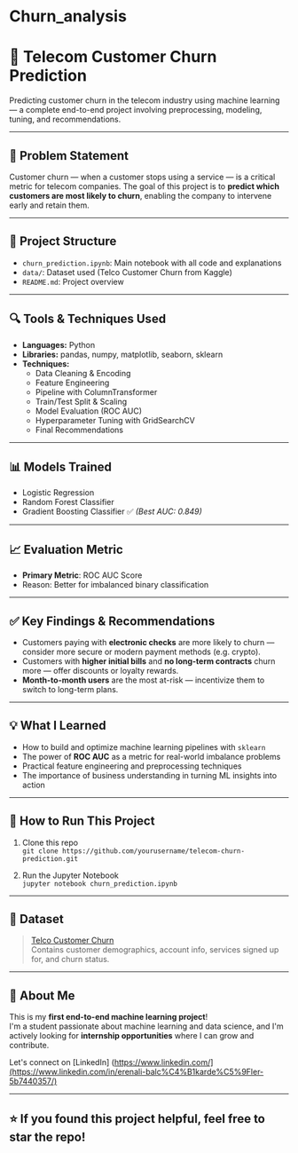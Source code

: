 # Churn_analysis
# 🔁 Telecom Customer Churn Prediction

Predicting customer churn in the telecom industry using machine learning — a complete end-to-end project involving preprocessing, modeling, tuning, and recommendations.

---

## 📌 Problem Statement

Customer churn — when a customer stops using a service — is a critical metric for telecom companies. The goal of this project is to **predict which customers are most likely to churn**, enabling the company to intervene early and retain them.

---

## 📂 Project Structure

- `churn_prediction.ipynb`: Main notebook with all code and explanations
- `data/`: Dataset used (Telco Customer Churn from Kaggle)
- `README.md`: Project overview

---

## 🔍 Tools & Techniques Used

- **Languages:** Python
- **Libraries:** pandas, numpy, matplotlib, seaborn, sklearn
- **Techniques:** 
  - Data Cleaning & Encoding
  - Feature Engineering
  - Pipeline with ColumnTransformer
  - Train/Test Split & Scaling
  - Model Evaluation (ROC AUC)
  - Hyperparameter Tuning with GridSearchCV
  - Final Recommendations

---

## 📊 Models Trained

- Logistic Regression
- Random Forest Classifier
- Gradient Boosting Classifier ✅ *(Best AUC: 0.849)*

---

## 📈 Evaluation Metric

- **Primary Metric**: ROC AUC Score  
- Reason: Better for imbalanced binary classification

---

## ✅ Key Findings & Recommendations

- Customers paying with **electronic checks** are more likely to churn — consider more secure or modern payment methods (e.g. crypto).
- Customers with **higher initial bills** and **no long-term contracts** churn more — offer discounts or loyalty rewards.
- **Month-to-month users** are the most at-risk — incentivize them to switch to long-term plans.

---

## 💡 What I Learned

- How to build and optimize machine learning pipelines with `sklearn`
- The power of **ROC AUC** as a metric for real-world imbalance problems
- Practical feature engineering and preprocessing techniques
- The importance of business understanding in turning ML insights into action

---

## 🚀 How to Run This Project

1. Clone this repo  
   `git clone https://github.com/yourusername/telecom-churn-prediction.git`

2. Run the Jupyter Notebook  
   `jupyter notebook churn_prediction.ipynb`

---

## 📁 Dataset

> [Telco Customer Churn](https://www.kaggle.com/blastchar/telco-customer-churn)  
Contains customer demographics, account info, services signed up for, and churn status.

---

## 👤 About Me

This is my **first end-to-end machine learning project**!  
I'm a student passionate about machine learning and data science, and I'm actively looking for **internship opportunities** where I can grow and contribute.

Let's connect on [LinkedIn]
(https://www.linkedin.com/](https://www.linkedin.com/in/erenali-balc%C4%B1karde%C5%9Fler-5b7440357/)

---

## ⭐️ If you found this project helpful, feel free to star the repo!

